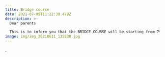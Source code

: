 ```yaml
---
title: Bridge course
date: 2021-07-05T11:22:30.479Z
description: >-
  Dear parents 

  This is to inform you that the BRIDGE COURSE will be starting from 7th July Wednesday from class 1st.
image: img/img_20210611_135238.jpg
---
```

.